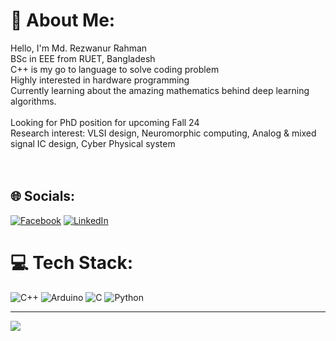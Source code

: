 # 💫 About Me:
Hello, I'm Md. Rezwanur Rahman<br>BSc in EEE from RUET, Bangladesh<br>C++ is my go to language to solve coding problem<br>Highly interested in hardware programming<br>Currently learning about the amazing mathematics behind deep learning algorithms. <br><br>Looking for PhD position for upcoming Fall 24<br>Research interest: VLSI design, Neuromorphic computing, Analog & mixed signal IC design, Cyber Physical system                                                                                  <br><br><br>


## 🌐 Socials:
[![Facebook](https://img.shields.io/badge/Facebook-%231877F2.svg?logo=Facebook&logoColor=white)](https://facebook.com/mahadi.mohammad.549/) [![LinkedIn](https://img.shields.io/badge/LinkedIn-%230077B5.svg?logo=linkedin&logoColor=white)](https://linkedin.com/in/md-rezwanur-rahman-76b438177/) 

# 💻 Tech Stack:
![C++](https://img.shields.io/badge/c++-%2300599C.svg?style=for-the-badge&logo=c%2B%2B&logoColor=white) ![Arduino](https://img.shields.io/badge/-Arduino-00979D?style=for-the-badge&logo=Arduino&logoColor=white) ![C](https://img.shields.io/badge/c-%2300599C.svg?style=for-the-badge&logo=c&logoColor=white) ![Python](https://img.shields.io/badge/python-3670A0?style=for-the-badge&logo=python&logoColor=ffdd54)

---

[![](https://visitcount.itsvg.in/api?id=Mahadi2478&icon=0&color=0)](https://visitcount.itsvg.in)

<!-- Proudly created with GPRM ( https://gprm.itsvg.in ) -->

